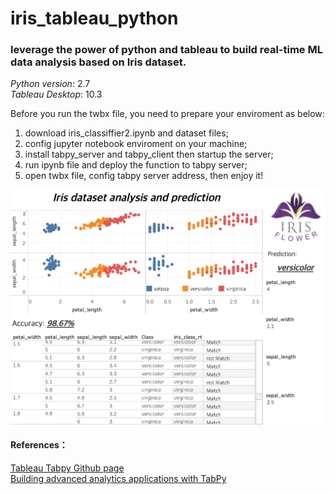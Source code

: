 # iris_tableau_python
### leverage the power of python and tableau to build real-time ML data analysis based on Iris dataset.

_Python version_: 2.7  
_Tableau Desktop_: 10.3

Before you run the twbx file, you need to prepare your enviroment as below:
1. download iris_classiffier2.ipynb and dataset files;
2. config jupyter notebook enviroment on your machine;
3. install tabpy_server and tabpy_client then startup the server;
4. run ipynb file and deploy the function to tabpy server;
5. open twbx file, config tabpy server address, then enjoy it!

![image could be find in github page](/Iris_analysis_and_prediction.png "Iris_analysis_and_prediction")

#### References： 
[Tableau Tabpy Github page](https://github.com/tableau/TabPy)   
[Building advanced analytics applications with TabPy](https://www.tableau.com/about/blog/2017/1/building-advanced-analytics-applications-tabpy-64916)

